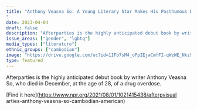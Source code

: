 ```yaml
---
title: "Anthony Veasna So: A Young Literary Star Makes His Posthumous Debut With 'Afterparties'
"
date: 2023-04-04
draft: false
description: "Afterparties is the highly anticipated debut book by writer Anthony Veasna So, who died in December, at the age of 28, of a drug overdose."
issue_areas: ["gender", "lgbtq"]
media_types: ["literature"]
ethnic_groups: ["cambodian"]
image: "https://drive.google.com/uc?id=1IFb7sM4_oPpIEjwCmfFI-qWzWE_Nkz99"
type: featured
---
```


Afterparties is the highly anticipated debut book by writer Anthony Veasna So, who died in December, at the age of 28, of a drug overdose.

[Find it here](https://www.npr.org/2021/08/01/1021415438/afterpvisual arties-anthony-veasna-so-cambodian-american)
